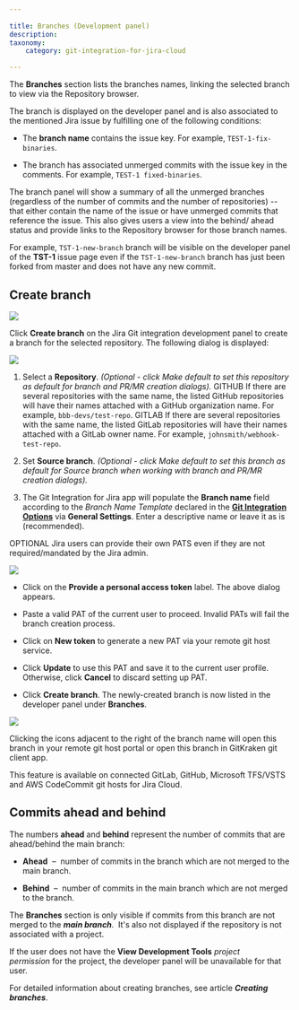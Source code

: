 ```yaml
---
 
title: Branches (Development panel)
description:
taxonomy:
    category: git-integration-for-jira-cloud

---
```

The **Branches** section lists the branches names, linking the selected branch to view via the Repository browser.

The branch is displayed on the developer panel and is also associated to the mentioned Jira issue by fulfilling one of the following conditions:

*   The **branch name** contains the issue key. For example, `TEST-1-fix-binaries`.

*   The branch has associated unmerged commits with the issue key in the comments. For example, `TEST-1 fixed-binaries`.


The branch panel will show a summary of all the unmerged branches (regardless of the number of commits and the number of repositories) -- that either contain the name of the issue or have unmerged commits that reference the issue. This also gives users a view into the behind/ ahead status and provide links to the Repository browser for those branch names.

For example, `TST-1-new-branch` branch will be visible on the developer panel of the **TST-1** issue page even if the `TST-1-new-branch` branch has just been forked from master and does not have any new commit.

## Create branch

![](https://bigbrassband.atlassian.net/wiki/download/thumbnails/1923025879/gitcloud-devpanel-create-branch-sel.png?version=1&modificationDate=1637285634240&cacheVersion=1&api=v2&width=340&height=461)

Click **Create branch** on the Jira Git integration development panel to create a branch for the selected repository. The following dialog is displayed:

![](https://bigbrassband.atlassian.net/wiki/download/thumbnails/1923025879/gitcloud-create-branch-dlg.png?version=1&modificationDate=1635754515240&cacheVersion=1&api=v2&width=680&height=331)

1.  Select a **Repository**. _(Optional - click Make default to set this repository as default for branch and PR/MR creation dialogs)._
    GITHUB If there are several repositories with the same name, the listed GitHub repositories will have their names attached with a GitHub organization name. For example, `bbb-devs/test-repo`.
    GITLAB If there are several repositories with the same name, the listed GitLab repositories will have their names attached with a GitLab owner name. For example, `johnsmith/webhook-test-repo`.

2.  Set **Source branch**. _(Optional - click Make default to set this branch as default for Source branch when working with branch and PR/MR creation dialogs)._

3.  The Git Integration for Jira app will populate the **Branch name** field according to the _Branch Name Template_ declared in the [**Git Integration Options**](/git-integration-for-jira-cloud/general-settings-for-administrators-gij-cloud) via **General Settings**. Enter a descriptive name or leave it as is (recommended).


OPTIONAL
Jira users can provide their own PATS even if they are not required/mandated by the Jira admin.

![](https://bigbrassband.atlassian.net/wiki/download/thumbnails/1923025879/gitcloud-setup-pat-dlg.png?version=1&modificationDate=1635934059039&cacheVersion=1&api=v2&width=442&height=292)

*   Click on the **Provide a personal access token** label. The above dialog appears.

*   Paste a valid PAT of the current user to proceed. Invalid PATs will fail the branch creation process.

*   Click on **New token** to generate a new PAT via your remote git host service.

*   Click **Update** to use this PAT and save it to the current user profile. Otherwise, click **Cancel** to discard setting up PAT.

*   Click **Create branch**. The newly-created branch is now listed in the developer panel under **Branches**.


![](https://bigbrassband.atlassian.net/wiki/download/thumbnails/1923025879/gitcloud-devpanel-branches-list.png?version=2&modificationDate=1635943185503&cacheVersion=1&api=v2&width=340&height=156)

Clicking the icons adjacent to the right of the branch name will open this branch in your remote git host portal or open this branch in GitKraken git client app. 

This feature is available on connected GitLab, GitHub, Microsoft TFS/VSTS and AWS CodeCommit git hosts for Jira Cloud.

## Commits ahead and behind

The numbers **ahead** and **behind** represent the number of commits that are ahead/behind the main branch:

*   **Ahead**  –  number of commits in the branch which are not merged to the main branch.

*   **Behind**  –  number of commits in the main branch which are not merged to the branch.


The **Branches** section is only visible if commits from this branch are not merged to the _**main branch**_.  It's also not displayed if the repository is not associated with a project.

If the user does not have the **View Development Tools** _project permission_ for the project, the developer panel will be unavailable for that user.

For detailed information about creating branches, see article _**Creating branches**_.
